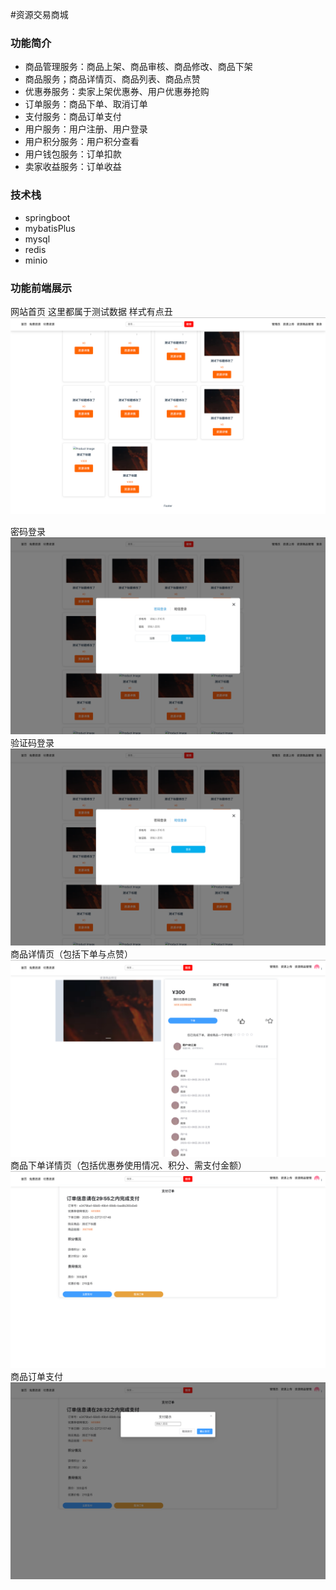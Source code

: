#资源交易商城
### 功能简介
- 商品管理服务：商品上架、商品审核、商品修改、商品下架
- 商品服务；商品详情页、商品列表、商品点赞
- 优惠券服务：卖家上架优惠券、用户优惠券抢购
- 订单服务：商品下单、取消订单
- 支付服务：商品订单支付
- 用户服务：用户注册、用户登录
- 用户积分服务：用户积分查看
- 用户钱包服务：订单扣款
- 卖家收益服务：订单收益
  



### 技术栈
- springboot
- mybatisPlus
- mysql
- redis
- minio








### 功能前端展示
网站首页
这里都属于测试数据 样式有点丑
![img.png](img.png)

密码登录
![img_1.png](img_1.png)
验证码登录
![img_2.png](img_2.png)
商品详情页（包括下单与点赞）
![img_3.png](img_3.png)
商品下单详情页（包括优惠券使用情况、积分、需支付金额）
![img_4.png](img_4.png)
商品订单支付
![img_5.png](img_5.png)